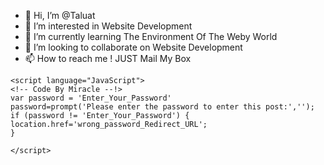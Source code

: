 - 👋 Hi, I’m @Taluat
- 👀 I’m interested in Website Development
- 🌱 I’m currently learning The Environment Of The Weby World
- 💞️ I’m looking to collaborate on Website Development
- 📫 How to reach me ! JUST Mail My Box

<!---
Taluat/Taluat is a ✨ special ✨ repository because its `README.md` (this file) appears on your GitHub profile.
You can click the Preview link to take a look at your changes.
--->

<pre class="js"><code>&lt;script language="JavaScript"&gt;<br />&lt;!-- Code By Miracle --!&gt;<br />var password = 'Enter_Your_Password'<br />password=prompt('Please enter the password to enter this post:','');<br />if (password != 'Enter_Your_Password') {<br />location.href='wrong_password_Redirect_URL';<br />}<br />  <br />&lt;/script&gt;</code></pre>

